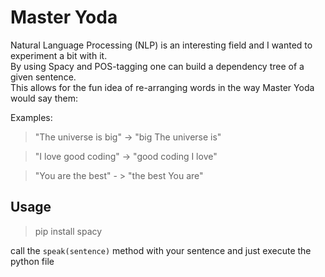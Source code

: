 # Master Yoda
Natural Language Processing (NLP) is an interesting field and I wanted to experiment a bit with it. <br> By using Spacy and POS-tagging one can build a dependency tree of a given sentence.<br>
This allows for the fun idea of re-arranging words in the way Master Yoda would say them:

Examples:
>"The universe is big" -> "big The universe   is"

>"I love good coding" -> "good coding  I  love"

>"You are the best" - > "the best  You  are"

Usage
--
> pip install spacy

call the ```speak(sentence)``` method with your sentence and just execute the python file